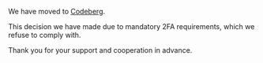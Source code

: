 We have moved to [Codeberg](https://codeberg.org/storydev).

This decision we have made due to mandatory 2FA requirements, which we refuse to comply with.

Thank you for your support and cooperation in advance.
